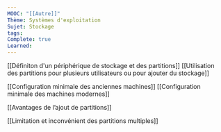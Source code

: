 ```yaml
---
MOOC: "[[Autre]]"
Thème: Systèmes d'exploitation
Sujet: Stockage
tags: 
Complete: true
Learned:
---
```

[[Définiton d'un périphérique de stockage et des partitions]]
[[Utilisation des partitions pour plusieurs utilisateurs ou pour ajouter du stockage]]

[[Configuration minimale des anciennes machines]]
[[Configuration minimale des machines modernes]]

[[Avantages de l’ajout de partitions]]

[[Limitation et inconvénient des partitions multiples]]